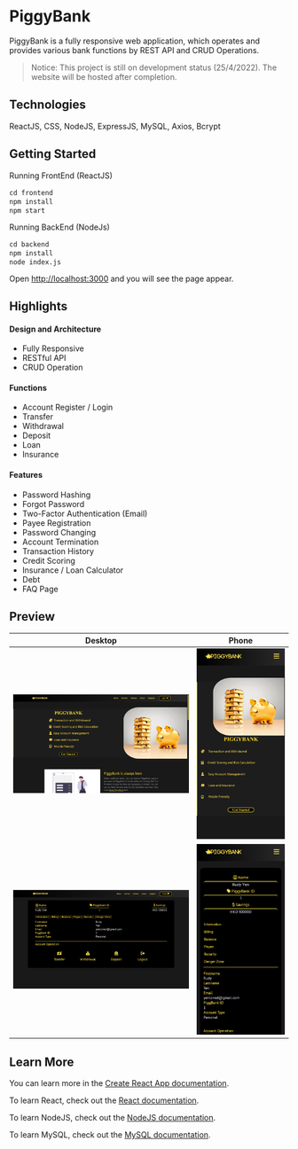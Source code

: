 # PiggyBank

PiggyBank is a fully responsive web application, which operates and provides various bank functions by REST API and CRUD Operations.

> Notice: This project is still on development status (25/4/2022). The website will be hosted after completion.

## Technologies
ReactJS, CSS, NodeJS, ExpressJS, MySQL, Axios, Bcrypt

## Getting Started

Running FrontEnd (ReactJS)
```node
cd frontend
npm install
npm start
```

Running BackEnd (NodeJs)
```node
cd backend
npm install
node index.js
```

Open [http://localhost:3000](http://localhost:3000) and you will see the page appear.

## Highlights

#### Design and Architecture
* Fully Responsive
* RESTful API
* CRUD Operation
#### Functions
* Account Register / Login
* Transfer
* Withdrawal
* Deposit
* Loan
* Insurance
#### Features
* Password Hashing
* Forgot Password
* Two-Factor Authentication (Email)
* Payee Registration
* Password Changing
* Account Termination
* Transaction History
* Credit Scoring
* Insurance / Loan Calculator
* Debt
* FAQ Page


## Preview

Desktop | Phone
----------------------------------------|--------------------------
![HOME PREVIEW](Preview/preview1.png)   | ![HOME PHONE PREVIEW](Preview/phone_preview1.png)
![HOME PREVIEW](Preview/preview2.png)   | ![PROFILE PREVIEW](Preview/phone_preview2.png)


## Learn More

You can learn more in the [Create React App documentation](https://facebook.github.io/create-react-app/docs/getting-started).

To learn React, check out the [React documentation](https://reactjs.org/).

To learn NodeJS, check out the [NodeJS documentation](https://nodejs.org/en/docs/).

To learn MySQL, check out the [MySQL documentation](https://dev.mysql.com/doc/).
